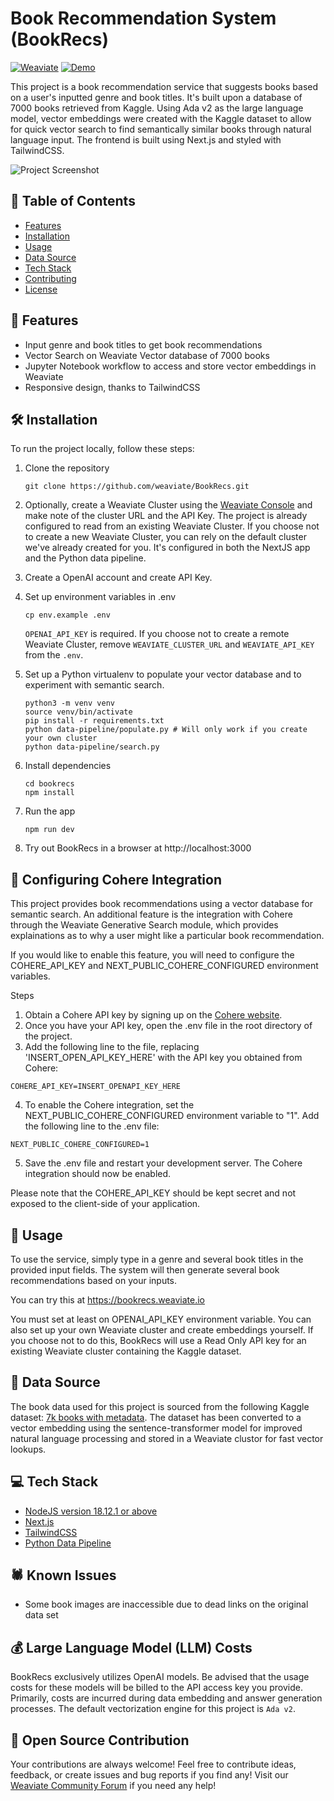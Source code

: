 # Book Recommendation System (BookRecs)
[![Weaviate](https://img.shields.io/static/v1?label=powered%20by&message=Weaviate%20%E2%9D%A4&color=green&style=flat-square)](https://weaviate.io/) 
[![Demo](https://img.shields.io/badge/Check%20out%20the%20demo!-yellow?&style=flat-square&logo=react&logoColor=white)](https://bookrecs.weaviate.io/)


This project is a book recommendation service that suggests books based on a user's inputted genre and book titles. It's built upon a database of 7000 books retrieved from Kaggle. Using Ada v2 as the large language model, vector embeddings were created with the Kaggle dataset to allow for quick vector search to find semantically similar books through natural language input. The frontend is built using Next.js and styled with TailwindCSS.

![Project Screenshot](/BookRecs.gif)

## 📑 Table of Contents

- [Features](#features)
- [Installation](#installation)
- [Usage](#usage)
- [Data Source](#data-source)
- [Tech Stack](#tech-stack)
- [Contributing](#contributing)
- [License](#license)

## 💫 Features

- Input genre and book titles to get book recommendations
- Vector Search on Weaviate Vector database of 7000 books
- Jupyter Notebook workflow to access and store vector embeddings in Weaviate
- Responsive design, thanks to TailwindCSS

## 🛠 Installation

To run the project locally, follow these steps:

1. Clone the repository
   ```
   git clone https://github.com/weaviate/BookRecs.git
   ```

2. Optionally, create a Weaviate Cluster using the [Weaviate Console](https://console.weaviate.cloud/) and make note of the cluster URL and the API Key. The project is already configured to read from an existing Weaviate Cluster. If you choose not to create a new Weaviate Cluster, you can rely on the default cluster we've already created for you. It's configured in both the NextJS app and the Python data pipeline. 

3. Create a OpenAI account and create API Key.

4. Set up environment variables in .env
   ```
   cp env.example .env
   ```
   `OPENAI_API_KEY` is required. If you choose not to create a remote Weaviate Cluster, remove `WEAVIATE_CLUSTER_URL` and `WEAVIATE_API_KEY` from the `.env`.

5. Set up a Python virtualenv to populate your vector database and to experiment with semantic search. 
   ```
   python3 -m venv venv 
   source venv/bin/activate
   pip install -r requirements.txt
   python data-pipeline/populate.py # Will only work if you create your own cluster
   python data-pipeline/search.py
   ```

6. Install dependencies
   ```
   cd bookrecs
   npm install
   ```
7. Run the app
   ```
   npm run dev
   ```
8. Try out BookRecs in a browser at http://localhost:3000


## 🤝 Configuring Cohere Integration

This project provides book recommendations using a vector database for semantic search. An additional feature is the integration with Cohere through the Weaviate Generative Search module, which provides explainations as to why a user might like a particular book recommendation.

If you would like to enable this feature, you will need to configure the COHERE_API_KEY and NEXT_PUBLIC_COHERE_CONFIGURED environment variables.

Steps
1. Obtain a Cohere API key by signing up on the [Cohere website](https://cohere.com).
2. Once you have your API key, open the .env file in the root directory of the project.
3. Add the following line to the file, replacing 'INSERT_OPEN_API_KEY_HERE' with the API key you obtained from Cohere:
```
COHERE_API_KEY=INSERT_OPENAPI_KEY_HERE
```
4. To enable the Cohere integration, set the NEXT_PUBLIC_COHERE_CONFIGURED environment variable to "1". Add the following line to the .env file:
```
NEXT_PUBLIC_COHERE_CONFIGURED=1
```
5. Save the .env file and restart your development server. The Cohere integration should now be enabled.

Please note that the COHERE_API_KEY should be kept secret and not exposed to the client-side of your application.


## 🧰 Usage

To use the service, simply type in a genre and several book titles in the provided input fields. The system will then generate several book recommendations based on your inputs.

You can try this at https://bookrecs.weaviate.io

You must set at least on OPENAI_API_KEY environment variable. You can also set up your own Weaviate cluster and create embeddings yourself. If you choose not to do this, BookRecs will use a Read Only API key for an existing Weaviate cluster containing the Kaggle dataset. 


## 💾 Data Source

The book data used for this project is sourced from the following Kaggle dataset: [7k books with metadata](https://www.kaggle.com/datasets/dylanjcastillo/7k-books-with-metadata). The dataset has been converted to a vector embedding using the sentence-transformer model for improved natural language processing and stored in a Weaviate clustor for fast vector lookups.

## 💻 Tech Stack

- [NodeJS version 18.12.1 or above](https://nodejs.org/)
- [Next.js](https://nextjs.org/)
- [TailwindCSS](https://tailwindcss.com/)
- [Python Data Pipeline](https://python.org/)

## 🕷 Known Issues

- Some book images are inaccessible due to dead links on the original data set

## 💰 Large Language Model (LLM) Costs

BookRecs exclusively utilizes OpenAI models. Be advised that the usage costs for these models will be billed to the API access key you provide. Primarily, costs are incurred during data embedding and answer generation processes. The default vectorization engine for this project is `Ada v2`.

## 💖 Open Source Contribution

Your contributions are always welcome! Feel free to contribute ideas, feedback, or create issues and bug reports if you find any! Visit our [Weaviate Community Forum](https://forum.weaviate.io/) if you need any help!


